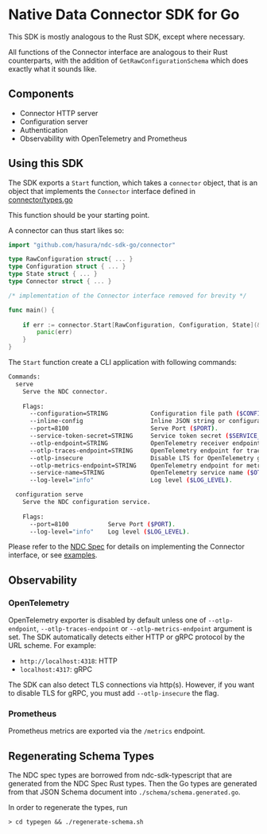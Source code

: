 # Native Data Connector SDK for Go

This SDK is mostly analogous to the Rust SDK, except where necessary.

All functions of the Connector interface are analogous to their Rust counterparts, with the addition of `GetRawConfigurationSchema` which does exactly what it sounds like.

## Components

- Connector HTTP server 
- Configuration server
- Authentication
- Observability with OpenTelemetry and Prometheus

## Using this SDK

The SDK exports a `Start` function, which takes a `connector` object, that is an object that implements the `Connector` interface defined in [connector/types.go](connector/types.go)

This function should be your starting point.

A connector can thus start likes so:

```go
import "github.com/hasura/ndc-sdk-go/connector"

type RawConfiguration struct{ ... }
type Configuration struct { ... }
type State struct { ... }
type Connector struct { ... }

/* implementation of the Connector interface removed for brevity */

func main() {
  
	if err := connector.Start[RawConfiguration, Configuration, State](&Connector{}); err != nil {
		panic(err)
	}
}
```

The `Start` function create a CLI application with following commands: 

```sh
Commands:
  serve
    Serve the NDC connector.
		
    Flags:
      --configuration=STRING            Configuration file path ($CONFIGURATION).
      --inline-config                   Inline JSON string or configuration file? ($INLINE_CONFIG)
      --port=8100                       Serve Port ($PORT).
      --service-token-secret=STRING     Service token secret ($SERVICE_TOKEN_SECRET).
      --otlp-endpoint=STRING            OpenTelemetry receiver endpoint that is set as default for all types ($OTLP_ENDPOINT).
      --otlp-traces-endpoint=STRING     OpenTelemetry endpoint for traces ($OTLP_TRACES_ENDPOINT).
      --otlp-insecure                   Disable LTS for OpenTelemetry gRPC exporters ($OTLP_INSECURE).
      --otlp-metrics-endpoint=STRING    OpenTelemetry endpoint for metrics ($OTLP_METRICS_ENDPOINT).
      --service-name=STRING             OpenTelemetry service name ($OTEL_SERVICE_NAME).
      --log-level="info"                Log level ($LOG_LEVEL).

  configuration serve
    Serve the NDC configuration service.
		
    Flags:
      --port=8100           Serve Port ($PORT).
      --log-level="info"    Log level ($LOG_LEVEL).
```

Please refer to the [NDC Spec](https://hasura.github.io/ndc-spec/) for details on implementing the Connector interface, or see [examples](./example).  

## Observability

### OpenTelemetry

OpenTelemetry exporter is disabled by default unless one of `--otlp-endpoint`, `--otlp-traces-endpoint` or `--otlp-metrics-endpoint` argument is set. The SDK automatically detects either HTTP or gRPC protocol by the URL scheme. For example:

- `http://localhost:4318`: HTTP
- `localhost:4317`: gRPC

The SDK can also detect TLS connections via http(s). However, if you want to disable TLS for gRPC, you must add `--otlp-insecure` the flag.

### Prometheus

Prometheus metrics are exported via the `/metrics` endpoint.

## Regenerating Schema Types

The NDC spec types are borrowed from ndc-sdk-typescript that are generated from the NDC Spec Rust types.
Then the Go types are generated from that JSON Schema document into `./schema/schema.generated.go`.

In order to regenerate the types, run

```
> cd typegen && ./regenerate-schema.sh
```
